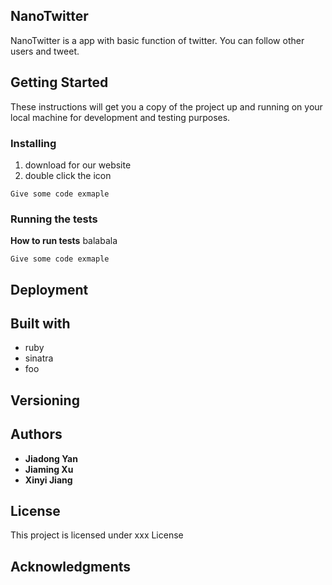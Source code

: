 ## NanoTwitter
NanoTwitter is a app with basic function of twitter. You can follow other users and tweet.

## Getting Started
These instructions will get you a copy of the project up and running on your local machine for development and testing purposes.
### Installing
1. download for our website
2. double click the icon
```
Give some code exmaple
```
### Running the tests
**How to run tests**
balabala
```
Give some code exmaple
```
## Deployment
## Built with
* ruby
* sinatra
* foo
## Versioning

## Authors
* **Jiadong Yan**
* **Jiaming Xu**
* **Xinyi Jiang**
## License
This project is licensed under xxx License
## Acknowledgments
